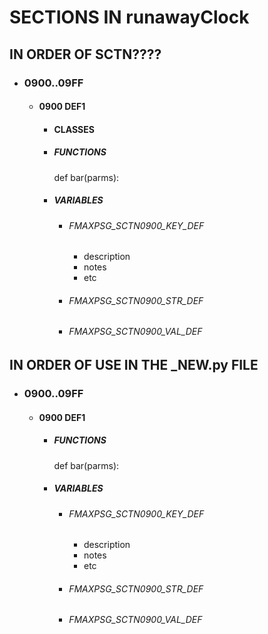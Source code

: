 # SECTIONS IN runawayClock

## IN ORDER OF SCTN????
  * ### 0900..09FF
    * #### 0900 DEF1
      * #### CLASSES
      * ##### FUNCTIONS
        def bar(parms):
      * ##### VARIABLES 
        * ###### FMAXPSG_SCTN0900_KEY_DEF
          * description
          * notes
          * etc
        * ###### FMAXPSG_SCTN0900_STR_DEF
        * ###### FMAXPSG_SCTN0900_VAL_DEF

## IN ORDER OF USE IN THE _NEW.py FILE
  * ### 0900..09FF
    * #### 0900 DEF1
      * ##### FUNCTIONS
        def bar(parms):
      * ##### VARIABLES
        * ###### FMAXPSG_SCTN0900_KEY_DEF
          * description
          * notes
          * etc
        * ###### FMAXPSG_SCTN0900_STR_DEF
        * ###### FMAXPSG_SCTN0900_VAL_DEF
 
 

#
